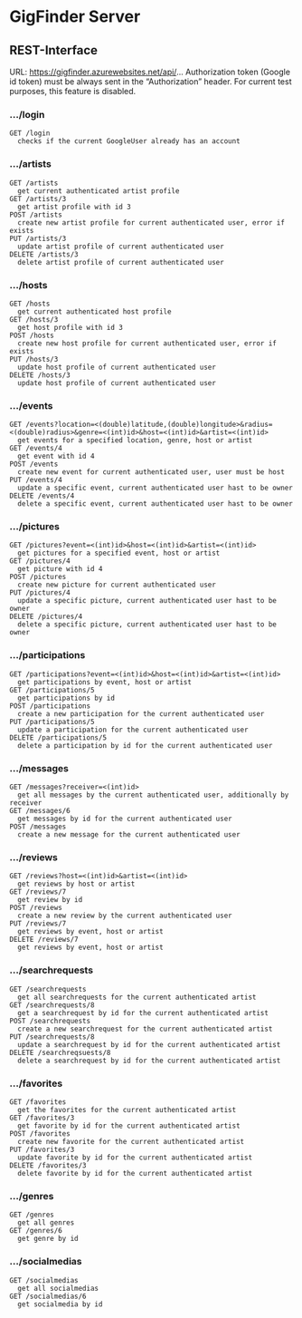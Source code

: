 # GigFinder Server

## REST-Interface

URL: https://gigfinder.azurewebsites.net/api/...
Authorization token (Google id token) must be always sent in the “Authorization” header.
For current test purposes, this feature is disabled.

### .../login 
	GET /login
	  checks if the current GoogleUser already has an account

### .../artists 
	GET /artists
	  get current authenticated artist profile
	GET /artists/3
	  get artist profile with id 3
	POST /artists
	  create new artist profile for current authenticated user, error if exists
	PUT /artists/3
	  update artist profile of current authenticated user 
	DELETE /artists/3
	  delete artist profile of current authenticated user 
	  
### .../hosts 
	GET /hosts
	  get current authenticated host profile
	GET /hosts/3
	  get host profile with id 3
	POST /hosts
	  create new host profile for current authenticated user, error if exists
	PUT /hosts/3
	  update host profile of current authenticated user 
	DELETE /hosts/3
	  update host profile of current authenticated user 

### .../events
	GET /events?location=<(double)latitude,(double)longitude>&radius=<(double)radius>&genre=<(int)id>&host=<(int)id>&artist=<(int)id>
	  get events for a specified location, genre, host or artist
	GET /events/4
	  get event with id 4
	POST /events
	  create new event for current authenticated user, user must be host
	PUT /events/4
	  update a specific event, current authenticated user hast to be owner
	DELETE /events/4
	  delete a specific event, current authenticated user hast to be owner

### .../pictures
	GET /pictures?event=<(int)id>&host=<(int)id>&artist=<(int)id>
	  get pictures for a specified event, host or artist
	GET /pictures/4
	  get picture with id 4
	POST /pictures
	  create new picture for current authenticated user
	PUT /pictures/4
	  update a specific picture, current authenticated user hast to be owner
	DELETE /pictures/4
	  delete a specific picture, current authenticated user hast to be owner

### .../participations
	GET /participations?event=<(int)id>&host=<(int)id>&artist=<(int)id>
	  get participations by event, host or artist
	GET /participations/5
	  get participations by id
	POST /participations
	  create a new participation for the current authenticated user
	PUT /participations/5
	  update a participation for the current authenticated user
	DELETE /participations/5
	  delete a participation by id for the current authenticated user

### .../messages 
	GET /messages?receiver=<(int)id>
	  get all messages by the current authenticated user, additionally by receiver
	GET /messages/6
	  get messages by id for the current authenticated user
	POST /messages 
	  create a new message for the current authenticated user

### .../reviews
	GET /reviews?host=<(int)id>&artist=<(int)id>
	  get reviews by host or artist
	GET /reviews/7
	  get review by id
	POST /reviews
	  create a new review by the current authenticated user
	PUT /reviews/7
	  get reviews by event, host or artist
	DELETE /reviews/7
	  get reviews by event, host or artist

### .../searchrequests
	GET /searchrequests
	  get all searchrequests for the current authenticated artist
	GET /searchrequests/8
	  get a searchrequest by id for the current authenticated artist
	POST /searchrequests
	  create a new searchrequest for the current authenticated artist
	PUT /searchrequests/8
	  update a searchrequest by id for the current authenticated artist
	DELETE /searchreqsuests/8
	  delete a searchrequest by id for the current authenticated artist

### .../favorites 
	GET /favorites
	  get the favorites for the current authenticated artist
	GET /favorites/3
	  get favorite by id for the current authenticated artist
	POST /favorites
	  create new favorite for the current authenticated artist
	PUT /favorites/3
	  update favorite by id for the current authenticated artist
	DELETE /favorites/3
	  delete favorite by id for the current authenticated artist
	  
### .../genres 
	GET /genres
	  get all genres
	GET /genres/6
	  get genre by id
	  
### .../socialmedias 
	GET /socialmedias
	  get all socialmedias
	GET /socialmedias/6
	  get socialmedia by id
